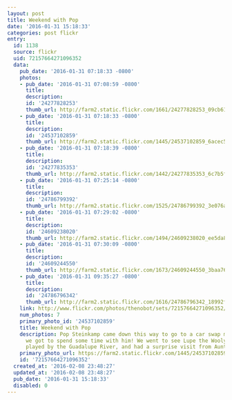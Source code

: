 ```yaml
---
layout: post
title: Weekend with Pop
date: '2016-01-31 15:18:33'
categories: post flickr
entry:
  id: 1138
  source: flickr
  uid: 72157664271096352
  data:
    pub_date: '2016-01-31 07:18:33 -0800'
    photos:
    - pub_date: '2016-01-31 07:08:59 -0800'
      title: 
      description: 
      id: '24277828253'
      thumb_url: http://farm2.static.flickr.com/1661/24277828253_09cb61255d_s.jpg
    - pub_date: '2016-01-31 07:18:33 -0800'
      title: 
      description: 
      id: '24537102859'
      thumb_url: http://farm2.static.flickr.com/1445/24537102859_6acec5e7cc_s.jpg
    - pub_date: '2016-01-31 07:18:39 -0800'
      title: 
      description: 
      id: '24277835353'
      thumb_url: http://farm2.static.flickr.com/1442/24277835353_6c7b5fd5dd_s.jpg
    - pub_date: '2016-01-31 07:25:14 -0800'
      title: 
      description: 
      id: '24786799392'
      thumb_url: http://farm2.static.flickr.com/1525/24786799392_3e076aceee_s.jpg
    - pub_date: '2016-01-31 07:29:02 -0800'
      title: 
      description: 
      id: '24609238020'
      thumb_url: http://farm2.static.flickr.com/1494/24609238020_ee5da80b63_s.jpg
    - pub_date: '2016-01-31 07:30:09 -0800'
      title: 
      description: 
      id: '24609244550'
      thumb_url: http://farm2.static.flickr.com/1673/24609244550_3baa767f32_s.jpg
    - pub_date: '2016-01-31 09:35:27 -0800'
      title: 
      description: 
      id: '24786796342'
      thumb_url: http://farm2.static.flickr.com/1616/24786796342_18992f2de0_s.jpg
    link: http://www.flickr.com/photos/thenobot/sets/72157664271096352/
    num_photos: 7
    primary_photo_id: '24537102859'
    title: Weekend with Pop
    description: Pop Steinkamp came down this way to go to a car swap meet, and so
      we got to spend some time with him! We went to see Lupe the Wooly Mammoth sculpture,
      played by the Guadalupe River, and had a surprise visit from Auntie Deb.
    primary_photo_url: https://farm2.static.flickr.com/1445/24537102859_6acec5e7cc_m.jpg
    id: '72157664271096352'
  created_at: '2016-02-08 23:48:27'
  updated_at: '2016-02-08 23:48:27'
  pub_date: '2016-01-31 15:18:33'
  disabled: 0
---
```

